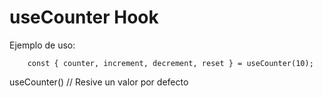 # useCounter Hook

Ejemplo de uso:
```
    const { counter, increment, decrement, reset } = useCounter(10);
```

useCounter() // Resive un valor por defecto